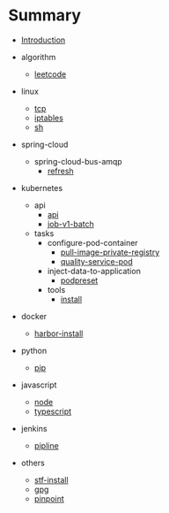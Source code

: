 # Summary

* [Introduction](README.md)

- algorithm

  * [leetcode](algorithm/leetcode.md)
- linux
  * [tcp](linux/tcp.md)
  * [iptables](linux/iptables.md)
  * [sh](linux/sh.md)
- spring-cloud

  - spring-cloud-bus-amqp
    * [refresh](spring-cloud/spring-cloud-bus-amqp/refresh.md)
- kubernetes

  * api
    * [api](kubernetes/api/api.md)
    * [job-v1-batch](kubernetes/api/job-v1-batch.md)

  - tasks
    - configure-pod-container
      * [pull-image-private-registry](kubernetes/tasks/configure-pod-container/pull-image-private-registry.md)
      * [quality-service-pod](kubernetes/tasks/configure-pod-container/quality-service-pod.md)
    - inject-data-to-application
      * [podpreset](kubernetes/tasks/inject-data-into-applications/podpreset.md)
    - tools
      * [install](kubernetes/tasks/tools/install-kubeadm.md)
- docker

  * [harbor-install](docker/harbor.md)
- python

  * [pip](python/pip.md)
- javascript

  * [node](javascript/node.md)
  * [typescript](javascript/typescript.md)
- jenkins

  * [pipline](jenkins/pipeline.md)
- others

  * [stf-install](others/stf.md)
  * [gpg](others/gpg.md)
  * [pinpoint](others/pinpoint.md)
